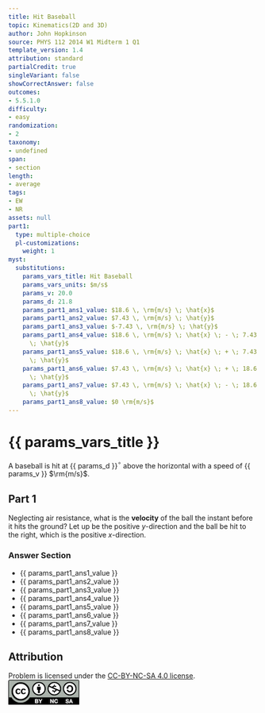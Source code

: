 ```yaml
---
title: Hit Baseball
topic: Kinematics(2D and 3D)
author: John Hopkinson
source: PHYS 112 2014 W1 Midterm 1 Q1
template_version: 1.4
attribution: standard
partialCredit: true
singleVariant: false
showCorrectAnswer: false
outcomes:
- 5.5.1.0
difficulty:
- easy
randomization:
- 2
taxonomy:
- undefined
span:
- section
length:
- average
tags:
- EW
- NR
assets: null
part1:
  type: multiple-choice
  pl-customizations:
    weight: 1
myst:
  substitutions:
    params_vars_title: Hit Baseball
    params_vars_units: $m/s$
    params_v: 20.0
    params_d: 21.8
    params_part1_ans1_value: $18.6 \, \rm{m/s} \; \hat{x}$
    params_part1_ans2_value: $7.43 \, \rm{m/s} \; \hat{y}$
    params_part1_ans3_value: $-7.43 \, \rm{m/s} \; \hat{y}$
    params_part1_ans4_value: $18.6 \, \rm{m/s} \; \hat{x} \; - \; 7.43 \, \rm{m/s}
      \; \hat{y}$
    params_part1_ans5_value: $18.6 \, \rm{m/s} \; \hat{x} \; + \; 7.43 \, \rm{m/s}
      \; \hat{y}$
    params_part1_ans6_value: $7.43 \, \rm{m/s} \; \hat{x} \; + \; 18.6 \, \rm{m/s}
      \; \hat{y}$
    params_part1_ans7_value: $7.43 \, \rm{m/s} \; \hat{x} \; - \; 18.6 \, \rm{m/s}
      \; \hat{y}$
    params_part1_ans8_value: $0 \rm{m/s}$
---
```

# {{ params_vars_title }}
A baseball is hit at {{ params_d }}$^\circ$ above the horizontal with a speed of {{ params_v }} $\rm{m/s}$.

## Part 1

Neglecting air resistance, what is the **velocity** of the ball the instant before it hits the ground? Let up be the positive $y$-direction and the ball be hit to the right, which is the positive $x$-direction.

### Answer Section

- {{ params_part1_ans1_value }}
- {{ params_part1_ans2_value }}
- {{ params_part1_ans3_value }}
- {{ params_part1_ans4_value }}
- {{ params_part1_ans5_value }}
- {{ params_part1_ans6_value }}
- {{ params_part1_ans7_value }}
- {{ params_part1_ans8_value }}

## Attribution

Problem is licensed under the [CC-BY-NC-SA 4.0 license](https://creativecommons.org/licenses/by-nc-sa/4.0/).<br> ![The Creative Commons 4.0 license requiring attribution-BY, non-commercial-NC, and share-alike-SA license.](https://raw.githubusercontent.com/firasm/bits/master/by-nc-sa.png)